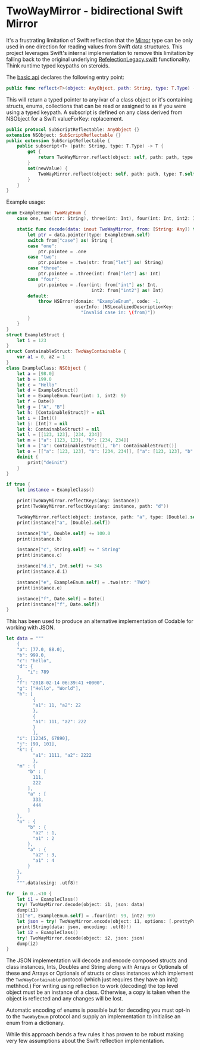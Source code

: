 # TwoWayMirror - bidirectional Swift Mirror

It's a frustrating limitation of Swift reflection that the [Mirror](http://nshipster.com/mirrortype/) type
can be only used in one direction for reading values from Swift data structures. This project leverages
Swift's internal implementation to remove this limitation by falling back to the original underlying
[RefelectionLegacy.swift](https://github.com/apple/swift/blob/master/stdlib/public/core/ReflectionLegacy.swift#L86)
functionality. Think runtime typed keypaths on steroids.

The [basic api](TwoWayMirror.playground/Sources/TwoWayMirror.swift) declares the following entry point:

```Swift
public func reflect<T>(object: AnyObject, path: String, type: T.Type) -> UnsafeMutablePointer<T>
```
This will return a typed pointer to any ivar of a class object or it's containing structs, enums, collections
that can be read or assigned to as if you were using a typed keypath.
A subscript is defined on any class derived from NSObject for a Swift valueForKey: replacement.

```Swift
public protocol SubScriptReflectable: AnyObject {}
extension NSObject: SubScriptReflectable {}
public extension SubScriptReflectable {
    public subscript<T> (path: String, type: T.Type) -> T {
        get {
            return TwoWayMirror.reflect(object: self, path: path, type: T.self).pointee
        }
        set(newValue) {
            TwoWayMirror.reflect(object: self, path: path, type: T.self).pointee = newValue
        }
    }
}
```

Example usage:

```Swift
enum ExampleEnum: TwoWayEnum {
    case one, two(str: String), three(int: Int), four(int: Int, int2: Int)

    static func decode(data: inout TwoWayMirror, from: [String: Any]) throws {
        let ptr = data.pointer(type: ExampleEnum.self)
        switch from["case"] as! String {
        case "one":
            ptr.pointee = .one
        case "two":
            ptr.pointee = .two(str: from["let"] as! String)
        case "three":
            ptr.pointee = .three(int: from["let"] as! Int)
        case "four":
            ptr.pointee = .four(int: from["int"] as! Int,
                                int2: from["int2"] as! Int)
        default:
            throw NSError(domain: "ExampleEnum", code: -1,
                          userInfo: [NSLocalizedDescriptionKey:
                            "Invalid case in: \(from)"])
        }
    }
}
struct ExampleStruct {
    let i = 123
}
struct ContainableStruct: TwoWayContainable {
    var a1 = 0, a2 = 1
}
class ExampleClass: NSObject {
    let a = [98.0]
    let b = 199.0
    let c = "Hello"
    let d = ExampleStruct()
    let e = ExampleEnum.four(int: 1, int2: 9)
    let f = Date()
    let g = ["A", "B"]
    let h: [ContainableStruct]? = nil
    let i = [Int]()
    let j: [Int]? = nil
    let k: ContainableStruct? = nil
    let l = [[123, 123], [234, 234]]
    let m = ["a": [123, 123], "b": [234, 234]]
    let n = ["a": ContainableStruct(), "b": ContainableStruct()]
    let o = [["a": [123, 123], "b": [234, 234]], ["a": [123, 123], "b": [234, 234]]]
    deinit {
        print("deinit")
    }
}

if true {
    let instance = ExampleClass()

    print(TwoWayMirror.reflectKeys(any: instance))
    print(TwoWayMirror.reflectKeys(any: instance, path: "d"))

    TwoWayMirror.reflect(object: instance, path: "a", type: [Double].self).pointee += [11.0]
    print(instance["a", [Double].self])

    instance["b", Double.self] += 100.0
    print(instance.b)

    instance["c", String.self] += " String"
    print(instance.c)

    instance["d.i", Int.self] += 345
    print(instance.d.i)

    instance["e", ExampleEnum.self] = .two(str: "TWO")
    print(instance.e)

    instance["f", Date.self] = Date()
    print(instance["f", Date.self])
}
```

This has been used to produce an alternative implementation of Codable for working with JSON.

```Swift
let data = """
    {
    "a": [77.0, 88.0],
    "b": 999.0,
    "c": "hello",
    "d": {
        "i": 789
    },
    "f": "2018-02-14 06:39:41 +0000",
    "g": ["Hello", "World"],
    "h": [
          {
          "a1": 11, "a2": 22
          },
          {
          "a1": 111, "a2": 222
          }
          ],
    "i": [12345, 67890],
    "j": [99, 101],
    "k": {
          "a1": 1111, "a2": 2222
          },
    "m" : {
        "b" : [
          111,
          222
        ],
        "a" : [
          333,
          444
        ]
    },
    "n" : {
        "b" : {
          "a2" : 1,
          "a1" : 2
        },
        "a" : {
          "a2" : 3,
          "a1" : 4
        }
    },
    }
    """.data(using: .utf8)!

for _ in 0..<10 {
    let i1 = ExampleClass()
    try! TwoWayMirror.decode(object: i1, json: data)
    dump(i1)
    i1["e", ExampleEnum.self] = .four(int: 99, int2: 99)
    let json = try! TwoWayMirror.encode(object: i1, options: [.prettyPrinted])
    print(String(data: json, encoding: .utf8)!)
    let i2 = ExampleClass()
    try! TwoWayMirror.decode(object: i2, json: json)
    dump(i2)
}
```

The JSON implementation will decode and encode composed structs and class instances,
Ints, Doubles and String along with Arrays or Optionals of these and Arrays or Optionals of
structs or class instances which implement the `TwoWayContainable` protocol (which just
requires they have an init() methhod.) For writing using reflection to work (decoding) the
top level object must be an instance of a class. Otherwise, a copy is taken when the object
is reflected and any changes will be lost.

Automatic encoding of enums is possible but for decoding you must opt-in to the `TwoWayEnum`
protocol and supply an implementation to initialise an enum from a dictionary.

While this approach bends a few rules it has proven to be robust making very few
assumptions about the Swift reflection implementation.
